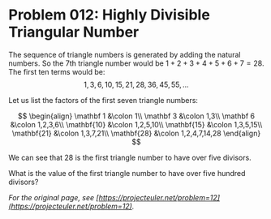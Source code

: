 # Problem 012: Highly Divisible Triangular Number

The sequence of triangle numbers is generated by adding the natural numbers. So the $7\text{th}$ triangle number would be $1 + 2 + 3 + 4 + 5 + 6 + 7 = 28$. The first ten terms would be:
$$1, 3, 6, 10, 15, 21, 28, 36, 45, 55, \dots$$

Let us list the factors of the first seven triangle numbers:

$$
\begin{align}
\mathbf 1 &\colon 1\\
\mathbf 3 &\colon 1,3\\
\mathbf 6 &\colon 1,2,3,6\\
\mathbf{10} &\colon 1,2,5,10\\
\mathbf{15} &\colon 1,3,5,15\\
\mathbf{21} &\colon 1,3,7,21\\
\mathbf{28} &\colon 1,2,4,7,14,28
\end{align}
$$

We can see that $28$ is the first triangle number to have over five divisors.

What is the value of the first triangle number to have over five hundred divisors?

*For the original page, see [https://projecteuler.net/problem=12](https://projecteuler.net/problem=12).*
